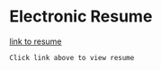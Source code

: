 # Electronic Resume
[link to resume](https://adehenryomooba.github.io/adehenry-e-resume)
```
Click link above to view resume
```